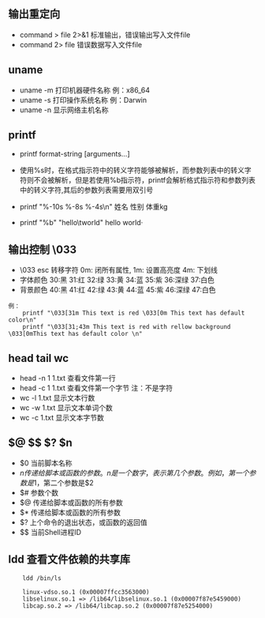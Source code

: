 ## 输出重定向

* command > file 2>&1 标准输出，错误输出写入文件file
* command 2> file 错误数据写入文件file

## uname

* uname -m 打印机器硬件名称 例：x86_64
* uname -s 打印操作系统名称 例：Darwin
* uname -n 显示网络主机名称

## printf

* printf  format-string  [arguments...]

* 使用%s时，在格式指示符中的转义字符能够被解析，而参数列表中的转义字符则不会被解析，但是若使用%b指示符，printf会解析格式指示符和参数列表中的转义字符,其后的参数列表需要用双引号

* printf "%-10s %-8s %-4s\n"  姓名  性别  体重kg

* printf "%b" "hello\tworld"  hello world·

## 输出控制 \033

- \033 esc 转移字符 0m: 闭所有属性, 1m: 设置高亮度 4m: 下划线
- 字体颜色 30:黑 31:红 32:绿 33:黄 34:蓝 35:紫 36:深绿 37:白色
- 背景颜色 40:黑 41:红 42:绿 43:黄 44:蓝 45:紫 46:深绿 47:白色

```
例：
    printf "\033[31m This text is red \033[0m This text has default color\n"
    printf "\033[31;43m This text is red with rellow background \033[0mThis text has default color \n"
```

## head tail wc
- head -n 1 1.txt 查看文件第一行
- head -c 1 1.txt 查看文件第一个字节 注：不是字符
- wc -l 1.txt 显示文本行数
- wc -w 1.txt 显示文本单词个数
- wc -c 1.txt 显示文本字节数

## $@ $$ $? $n 
- $0 当前脚本名称
- $n 传递给脚本或函数的参数。n 是一个数字，表示第几个参数。例如，第一个参数是$1，第二个参数是$2
- $# 参数个数
- $@ 传递给脚本或函数的所有参数
- $* 传递给脚本或函数的所有参数
- $? 上个命令的退出状态，或函数的返回值
- $\$ 当前Shell进程ID

## ldd 查看文件依赖的共享库
```
    ldd /bin/ls

    linux-vdso.so.1 (0x00007ffcc3563000)
    libselinux.so.1 => /lib64/libselinux.so.1 (0x00007f87e5459000)
    libcap.so.2 => /lib64/libcap.so.2 (0x00007f87e5254000)
```
